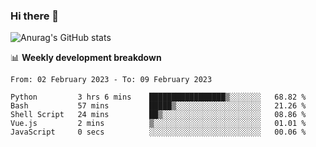 ### Hi there 👋
![Anurag's GitHub stats](https://github-readme-stats.vercel.app/api?username=jami1024&show_icons=true&theme=radical)

📊 **Weekly development breakdown**
<!--START_SECTION:waka-->

```text
From: 02 February 2023 - To: 09 February 2023

Python         3 hrs 6 mins    █████████████████▒░░░░░░░   68.82 %
Bash           57 mins         █████▒░░░░░░░░░░░░░░░░░░░   21.26 %
Shell Script   24 mins         ██▒░░░░░░░░░░░░░░░░░░░░░░   08.86 %
Vue.js         2 mins          ▒░░░░░░░░░░░░░░░░░░░░░░░░   01.01 %
JavaScript     0 secs          ░░░░░░░░░░░░░░░░░░░░░░░░░   00.06 %
```

<!--END_SECTION:waka-->
<!--
**jami1024/jami1024** is a ✨ _special_ ✨ repository because its `README.md` (this file) appears on your GitHub profile.

Here are some ideas to get you started:

- 🔭 I’m currently working on ...
- 🌱 I’m currently learning ...
- 👯 I’m looking to collaborate on ...
- 🤔 I’m looking for help with ...
- 💬 Ask me about ...
- 📫 How to reach me: ...
- 😄 Pronouns: ...
- ⚡ Fun fact: ...
-->
